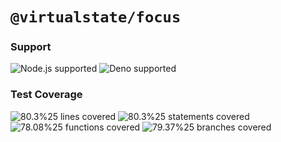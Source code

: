 # `@virtualstate/focus`

[//]: # (badges)

### Support

 ![Node.js supported](https://img.shields.io/badge/node-%3E%3D16.0.0-blue) ![Deno supported](https://img.shields.io/badge/deno-%3E%3D1.17.0-blue) 

### Test Coverage

 ![80.3%25 lines covered](https://img.shields.io/badge/lines-80.3%25-brightgreen) ![80.3%25 statements covered](https://img.shields.io/badge/statements-80.3%25-brightgreen) ![78.08%25 functions covered](https://img.shields.io/badge/functions-78.08%25-yellow) ![79.37%25 branches covered](https://img.shields.io/badge/branches-79.37%25-yellow)

[//]: # (badges)
